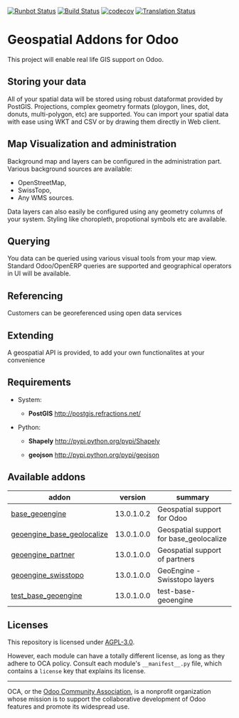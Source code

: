 [![Runbot Status](https://runbot.odoo-community.org/runbot/badge/flat/115/13.0.svg)](https://runbot.odoo-community.org/runbot/repo/github-com-oca-geospatial-115)
[![Build Status](https://travis-ci.com/OCA/geospatial.svg?branch=13.0)](https://travis-ci.com/OCA/geospatial)
[![codecov](https://codecov.io/gh/OCA/geospatial/branch/13.0/graph/badge.svg)](https://codecov.io/gh/OCA/geospatial)
[![Translation Status](https://translation.odoo-community.org/widgets/geospatial-13-0/-/svg-badge.svg)](https://translation.odoo-community.org/engage/geospatial-13-0/?utm_source=widget)

<!-- /!\ do not modify above this line -->

# Geospatial Addons for Odoo

This project will enable real life GIS support on Odoo.

## Storing your data

All of your spatial data will be stored using robust dataformat provided by PostGIS.
Projections, complex geometry formats (ploygon, lines, dot, donuts, multi-polygon, etc) are supported.
You can import your spatial data with ease using WKT and CSV or by drawing them directly in Web client.

## Map Visualization and administration

Background map and layers can be configured in the administration part.
Various background sources are available:

 - OpenStreetMap,
 - SwissTopo,
 - Any WMS sources.

Data layers can also easily be configured using any geometry columns of your system.
Styling like choropleth, propotional symbols etc are available.

## Querying

You data can be queried using various visual tools from your map view.
Standard Odoo/OpenERP queries are supported and geographical operators in UI will be available.


## Referencing

Customers can be georeferenced using open data services

## Extending

A geospatial API is provided, to add your own functionalites at your convenience


## Requirements

* System:
  *  **PostGIS** http://postgis.refractions.net/

* Python:
  *  **Shapely** http://pypi.python.org/pypi/Shapely

  *  **geojson** http://pypi.python.org/pypi/geojson

<!-- /!\ do not modify below this line -->

<!-- prettier-ignore-start -->

[//]: # (addons)

Available addons
----------------
addon | version | summary
--- | --- | ---
[base_geoengine](base_geoengine/) | 13.0.1.0.2 | Geospatial support for Odoo
[geoengine_base_geolocalize](geoengine_base_geolocalize/) | 13.0.1.0.0 | Geospatial support for base_geolocalize
[geoengine_partner](geoengine_partner/) | 13.0.1.0.0 | Geospatial support of partners
[geoengine_swisstopo](geoengine_swisstopo/) | 13.0.1.0.0 | GeoEngine - Swisstopo layers
[test_base_geoengine](test_base_geoengine/) | 13.0.1.0.0 | test-base-geoengine

[//]: # (end addons)

<!-- prettier-ignore-end -->

## Licenses

This repository is licensed under [AGPL-3.0](LICENSE).

However, each module can have a totally different license, as long as they adhere to OCA
policy. Consult each module's `__manifest__.py` file, which contains a `license` key
that explains its license.

----

OCA, or the [Odoo Community Association](http://odoo-community.org/), is a nonprofit
organization whose mission is to support the collaborative development of Odoo features
and promote its widespread use.
